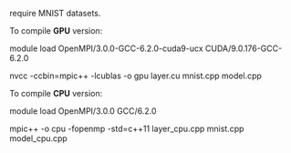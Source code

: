 require MNIST datasets.

To compile **GPU** version:  

module load OpenMPI/3.0.0-GCC-6.2.0-cuda9-ucx CUDA/9.0.176-GCC-6.2.0  

nvcc -ccbin=mpic++ -lcublas -o gpu layer.cu mnist.cpp model.cpp

To compile **CPU** version:

module load OpenMPI/3.0.0 GCC/6.2.0

mpic++ -o cpu -fopenmp -std=c++11 layer_cpu.cpp mnist.cpp model_cpu.cpp

